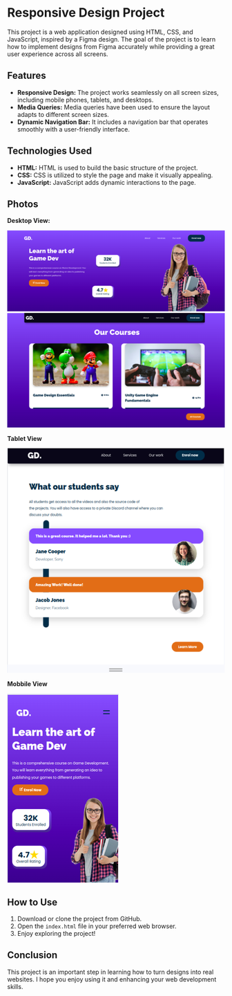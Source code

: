 # Responsive Design Project

This project is a web application designed using HTML, CSS, and JavaScript, inspired by a Figma design. The goal of the project is to learn how to implement designs from Figma accurately while providing a great user experience across all screens.

## Features

- **Responsive Design:** The project works seamlessly on all screen sizes, including mobile phones, tablets, and desktops.
- **Media Queries:** Media queries have been used to ensure the layout adapts to different screen sizes.
- **Dynamic Navigation Bar:** It includes a navigation bar that operates smoothly with a user-friendly interface.

## Technologies Used

- **HTML:** HTML is used to build the basic structure of the project.
- **CSS:** CSS is utilized to style the page and make it visually appealing.
- **JavaScript:** JavaScript adds dynamic interactions to the page.

## Photos

**Desktop View:**

![image](/images/image1.png)
![image](/images/image2.png)

**Tablet View**

![image](/images/image3.png)

**Mobbile View**

![image](/images/image4.png)

## How to Use

1. Download or clone the project from GitHub.
2. Open the `index.html` file in your preferred web browser.
3. Enjoy exploring the project!

## Conclusion

This project is an important step in learning how to turn designs into real websites. I hope you enjoy using it and enhancing your web development skills.
